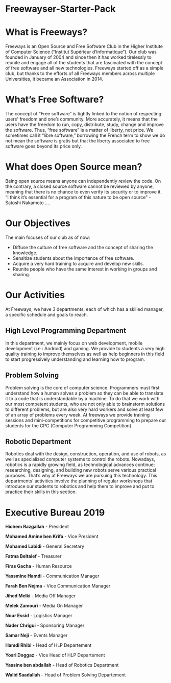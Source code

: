 # Freewayser-Starter-Pack

What is Freeways?
==================

Freeways is an Open Source and Free Software Club in the Higher Institute of Computer Science (“Institut Supérieur d’Informatique“).
Our club was founded in January of 2004 and since then it has worked tirelessly to reunite and engage all of the students that are fascinated with the concept of free software and all new technologies.
Freeways started off as a simple club, but thanks to the efforts of all Freeways members across multiple Universities, it became an Association in 2014.

What’s Free Software?
======================

The concept of “Free software” is tightly linked to the notion of respecting users' freedom and one’s community.
More accurately, it means that the users have the freedom to run, copy, distribute, study, change and improve the software. Thus, “free software” is a matter of liberty, not price.
We sometimes call it “libre software,” borrowing the French term to show we do not mean the software is gratis but that the liberty associated to free software goes beyond its price only.

 What does Open Source mean?
 ============================
 
Being open source means anyone can independently review the code. On the contrary, a closed source software cannot be reviewed by anyone, meaning that there is no chance to even verify its security or to improve it.
“I think it’s essential for a program of this nature to be open source” - Satoshi  Nakamoto ….

Our Objectives
===============

The main focuses of our club as of now:
* Diffuse the culture of free software and the concept of sharing the knowledge.
* Sensitize students about the importance of free software.
* Acquire a very hard training to acquire and develop new skills.
* Reunite people who have the same interest in working in groups and sharing.

Our Activities
==============

At Freeways, we have 3 departments, each of which has a skilled manager, a specific schedule and goals to reach.

## High Level Programming Department

In this department, we mainly focus on web development, mobile development (i.e.: Android) and gaming. We provide to students a very high quality training to improve themselves as well as help beginners in this field to start progressively understanding and learning how to program.

## Problem Solving
Problem solving is the core of computer science. Programmers must first understand how a human solves a problem so they can be able to translate it to a code that is understandable by a machine.
To do that we work with our most competent students, who are not only able to brainstorm solutions to different problems, but are also very hard workers and solve at least few of an array of problems every week.
At freeways we provide training sessions and mini-competitions for competitive programming to prepare our students for the CPC (Computer Programming Competition).

## Robotic Department

Robotics deal with the design, construction, operation, and use of robots, as well as specialized computer systems to control the robots.
Nowadays, robotics is a rapidly growing field, as technological advances continue; researching, designing, and building new robots serve various
practical purposes. That’s why at Freeways we are pursuing this technology.
This departments’ activities involve the planning of regular workshops that introduce our students to robotics and help them to improve and put to practice their skills in this section.


Executive Bureau 2019
======================

**Hichem Razgallah** - President

**Mohamed Amine ben Krifa** - Vice President

**Mohamed Labidi** - General Secretary

**Fatma Beltaief** - Treasurer

**Firas Gacha** - Human Resource

**Yassmine Hamdi** - Communication Manager

**Farah Ben Nejma** - Vice Communication Manager

**Jihed Melki** - Media Off Manager

**Melek Zamouri** - Media On Manager

**Nour Essid** - Logistics Manager

**Nader Chrigui** - Sponsoring Manager

**Samar Neji** - Events Manager

**Hamdi Rhibi** - Head of HLP Departement

**Yosri Doggaz** - Vice Head of HLP Departement

**Yassine ben abdallah** - Head of Robotics Department

**Walid Saadallah** - Head of Problem Solving Departement

